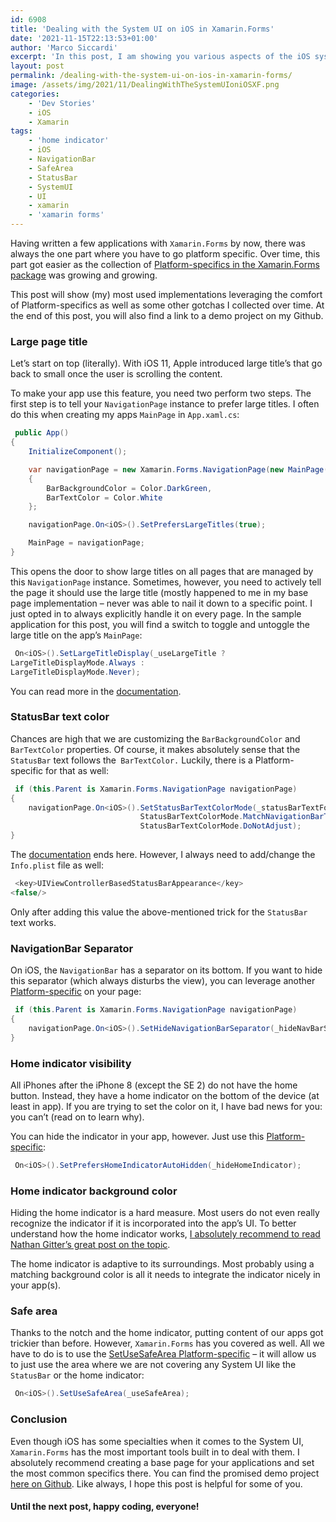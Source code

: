 ```yaml
---
id: 6908
title: 'Dealing with the System UI on iOS in Xamarin.Forms'
date: '2021-11-15T22:13:53+01:00'
author: 'Marco Siccardi'
excerpt: 'In this post, I am showing you various aspects of the iOS system UI and how to manage them in your Xamarin.Forms application.'
layout: post
permalink: /dealing-with-the-system-ui-on-ios-in-xamarin-forms/
image: /assets/img/2021/11/DealingWithTheSystemUIoniOSXF.png
categories:
    - 'Dev Stories'
    - iOS
    - Xamarin
tags:
    - 'home indicator'
    - iOS
    - NavigationBar
    - SafeArea
    - StatusBar
    - SystemUI
    - UI
    - xamarin
    - 'xamarin forms'
---
```


Having written a few applications with `Xamarin.Forms` by now, there was always the one part where you have to go platform specific. Over time, this part got easier as the collection of [Platform-specifics in the Xamarin.Forms package](https://docs.microsoft.com/en-us/xamarin/xamarin-forms/platform/ios/) was growing and growing.

This post will show (my) most used implementations leveraging the comfort of Platform-specifics as well as some other gotchas I collected over time. At the end of this post, you will also find a link to a demo project on my Github.

### Large page title

Let’s start on top (literally). With iOS 11, Apple introduced large title’s that go back to small once the user is scrolling the content.

To make your app use this feature, you need two perform two steps. The first step is to tell your `NavigationPage` instance to prefer large titles. I often do this when creating my apps `MainPage` in `App.xaml.cs`:

``` csharp
 public App()
{
    InitializeComponent();

    var navigationPage = new Xamarin.Forms.NavigationPage(new MainPage())
    {
        BarBackgroundColor = Color.DarkGreen,
        BarTextColor = Color.White
    };

    navigationPage.On<iOS>().SetPrefersLargeTitles(true);

    MainPage = navigationPage; 
}
```
 
This opens the door to show large titles on all pages that are managed by this `NavigationPage` instance. Sometimes, however, you need to actively tell the page it should use the large title (mostly happened to me in my base page implementation – never was able to nail it down to a specific point. I just opted in to always explicitly handle it on every page. In the sample application for this post, you will find a switch to toggle and untoggle the large title on the app’s `MainPage`:

``` csharp
 On<iOS>().SetLargeTitleDisplay(_useLargeTitle ? 
LargeTitleDisplayMode.Always : 
LargeTitleDisplayMode.Never);
```
 
You can read more in the [documentation](https://docs.microsoft.com/en-us/xamarin/xamarin-forms/platform/ios/page-large-title).

### StatusBar text color

Chances are high that we are customizing the `BarBackgroundColor` and `BarTextColor` properties. Of course, it makes absolutely sense that the `StatusBar` text follows the` BarTextColor.` Luckily, there is a Platform-specific for that as well:

``` csharp
 if (this.Parent is Xamarin.Forms.NavigationPage navigationPage)
{
    navigationPage.On<iOS>().SetStatusBarTextColorMode(_statusBarTextFollowNavBarTextColor ? 
                             StatusBarTextColorMode.MatchNavigationBarTextLuminosity : 
                             StatusBarTextColorMode.DoNotAdjust);
}
```
 
The [documentation](https://docs.microsoft.com/en-us/xamarin/xamarin-forms/platform/ios/status-bar-text-color) ends here. However, I always need to add/change the `Info.plist` file as well:

``` csharp
 <key>UIViewControllerBasedStatusBarAppearance</key>
<false/>
```
 
Only after adding this value the above-mentioned trick for the `StatusBar` text works.

### NavigationBar Separator

On iOS, the `NavigationBar` has a separator on its bottom. If you want to hide this separator (which always disturbs the view), you can leverage another [Platform-specific](https://docs.microsoft.com/en-us/xamarin/xamarin-forms/platform/ios/navigation-bar-separator) on your page:

``` csharp
 if (this.Parent is Xamarin.Forms.NavigationPage navigationPage)
{
    navigationPage.On<iOS>().SetHideNavigationBarSeparator(_hideNavBarSeparator);
}
```
 
### Home indicator visibility

All iPhones after the iPhone 8 (except the SE 2) do not have the home button. Instead, they have a home indicator on the bottom of the device (at least in app). If you are trying to set the color on it, I have bad news for you: you can’t (read on to learn why).

You can hide the indicator in your app, however. Just use this [Platform-specific](https://docs.microsoft.com/en-us/xamarin/xamarin-forms/platform/ios/page-home-indicator):

``` csharp
 On<iOS>().SetPrefersHomeIndicatorAutoHidden(_hideHomeIndicator);
```
 
### Home indicator background color

Hiding the home indicator is a hard measure. Most users do not even really recognize the indicator if it is incorporated into the app’s UI. To better understand how the home indicator works, [I absolutely recommend to read Nathan Gitter’s great post on the topic](https://medium.com/@nathangitter/reverse-engineering-the-iphone-x-home-indicator-color-a4c112f84d34).

The home indicator is adaptive to its surroundings. Most probably using a matching background color is all it needs to integrate the indicator nicely in your app(s).

### Safe area

Thanks to the notch and the home indicator, putting content of our apps got trickier than before. However, `Xamarin.Forms` has you covered as well. All we have to do is to use the [SetUseSafeArea Platform-specific](https://docs.microsoft.com/en-us/xamarin/xamarin-forms/platform/ios/page-safe-area-layout) – it will allow us to just use the area where we are not covering any System UI like the `StatusBar` or the home indicator:

``` csharp
 On<iOS>().SetUseSafeArea(_useSafeArea);
```
 
### Conclusion

Even though iOS has some specialties when it comes to the System UI, `Xamarin.Forms` has the most important tools built in to deal with them. I absolutely recommend creating a base page for your applications and set the most common specifics there. You can find the promised demo project [here on Github](https://github.com/MSicc/DealingWithSystemUIoniOSWithXF). Like always, I hope this post is helpful for some of you.

#### Until the next post, happy coding, everyone!